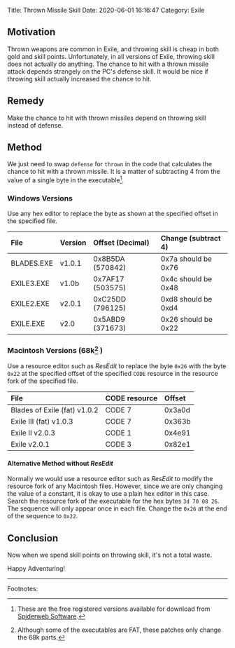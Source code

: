 Title:  Thrown Missile Skill
Date:   2020-06-01 16:16:47
Category: Exile

Motivation
----------------

Thrown weapons are common in Exile, and throwing skill is cheap in both gold and
skill points. Unfortunately, in all versions of Exile, throwing skill does not
actually do anything. The chance to hit with a thrown missile attack depends
strangely on the PC's defense skill. It would be nice if throwing skill actually
increased the chance to hit.

Remedy
----------------

Make the chance to hit with thrown missiles depend on throwing skill instead of
defense.

Method
----------------

We just need to swap `defense` for `thrown` in the code that calculates the
chance to hit with a thrown missile. It is a matter of subtracting 4 from the
value of a single byte in the executable[^1].

### Windows Versions

Use any hex editor to replace the byte as shown at the specified offset in the
specified file.

| File               | Version | Offset (Decimal)     | Change (subtract 4)      |
| :----------------- | :------ | :------------------- | :----------------------- |
| BLADES.EXE         | v1.0.1  | 0x8B5DA (570842)     | 0x7a should be 0x76      |
| EXILE3.EXE         | v1.0b   | 0x7AF17 (503575)     | 0x4c should be 0x48      |
| EXILE2.EXE         | v2.0.1  | 0xC25DD (796125)     | 0xd8 should be 0xd4      |
| EXILE.EXE          | v2.0    | 0x5ABD9 (371673)     | 0x26 should be 0x22      |

### Macintosh Versions (68k[^2] )

Use a resource editor such as *ResEdit* to replace the byte `0x26` with the byte
`0x22` at the specified offset of the specified `CODE` resource in the resource
fork of the specified file.

| File                         | CODE resource | Offset |
| :--------------------------- | :------------ | :----- |
| Blades of Exile (fat) v1.0.2 | CODE 7        | 0x3a0d |
| Exile III (fat) v1.0.3       | CODE 7        | 0x363b |
| Exile II v2.0.3              | CODE 1        | 0x4e91 |
| Exile v2.0.1                 | CODE 3        | 0x82e1 |

#### Alternative Method without *ResEdit*

Normally we would use a resource editor such as *ResEdit* to modify the resource
fork of any Macintosh files. However, since we are only changing the value of a
constant, it is okay to use a plain hex editor in this case. Search the resource
fork of the executable for the hex bytes `3d 70 08 26`. The sequence will only
appear once in each file. Change the `0x26` at the end of the sequence to
`0x22`.

Conclusion
-----------------

Now when we spend skill points on throwing skill, it's not a total waste.

Happy Adventuring!

-----------------

Footnotes:

[^1]: These are the free registered versions available for download from
      [Spiderweb Software](http://spiderwebsoftware.com/productsOld.html).

[^2]: Although some of the executables are FAT, these patches only change the 68k parts.

